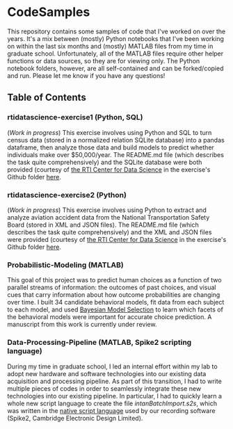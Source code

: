 # CodeSamples
This repository contains some samples of code that I've worked on over the years. It's a mix between (mostly) Python notebooks that I've been working on within the last six months and (mostly) MATLAB files from my time in graduate school. Unfortunately, all of the MATLAB files require other helper functions or data sources, so they are for viewing only. The Python notebook folders, however, are all self-contained and can be forked/copied and run. Please let me know if you have any questions!

## Table of Contents

### rtidatascience-exercise1 (Python, SQL)
(*Work in progress*) This exercise involves using Python and SQL to turn census data (stored in a normalized relation SQLite database) into a pandas dataframe, then analyze those data and build models to predict whether individuals make over $50,000/year. The README.md file (which describes the task quite comprehensively) and the SQLite database were both provided (courtesy of [the RTI Center for Data Science](https://www.rti.org/service-capability/data-science) in the exercise's Github folder [here](https://github.com/rtidatascience/data-scientist-exercise01).

### rtidatascience-exercise2 (Python)
(*Work in progress*) This exercise involves using Python to extract and analyze aviation accident data from the National Transportation Safety Board (stored in XML and JSON files). The README.md file (which describes the task quite comprehensively) and the XML and JSON files were provided (courtesy of [the RTI Center for Data Science](https://www.rti.org/service-capability/data-science) in the exercise's Github folder [here](https://github.com/rtidatascience/data-scientist-exercise02).

### Probabilistic-Modeling (MATLAB)
This goal of this project was to predict human choices as a function of two parallel streams of information: the outcomes of past choices, and visual cues that carry information about how outcome probabilities are changing over time. I built 34 candidate behavioral models, fit data from each subject to each model, and used [Bayesian Model Selection](https://www.ncbi.nlm.nih.gov/pubmed/19306932) to learn which facets of the behavioral models were important for accurate choice prediction. A manuscript from this work is currently under review.

### Data-Processing-Pipeline (MATLAB, Spike2 scripting language)
During my time in graduate school, I led an internal effort within my lab to adopt new hardware and software technologies into our existing data acquisition and processing pipeline. As part of this transition, I had to write multiple pieces of codes in order to seamlessly integrate these new technologies into our existing pipeline. In particular, I had to quickly learn a whole new script language to create the file _intanBatchImport.s2s_, which was written in the [native script language](http://ced.co.uk/products/spkdpsl) used by our recording software (Spike2, Cambridge Electronic Design Limited).
